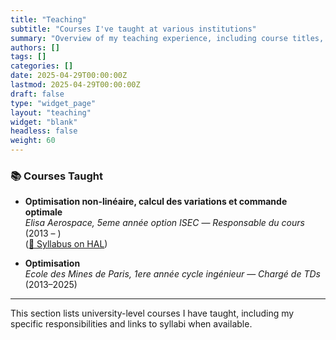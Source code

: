 ```yaml
---
title: "Teaching"
subtitle: "Courses I've taught at various institutions"
summary: "Overview of my teaching experience, including course titles, roles, institutions, and years taught."
authors: []
tags: []
categories: []
date: 2025-04-29T00:00:00Z
lastmod: 2025-04-29T00:00:00Z
draft: false
type: "widget_page"
layout: "teaching"
widget: "blank"
headless: false
weight: 60
---
```


### 📚 Courses Taught

- **Optimisation non-linéaire, calcul des variations et commande optimale**  
  _Elisa Aerospace, 5eme année option ISEC_ — *Responsable du cours* (2013 – )  
  ([📄 Syllabus on HAL](https://hal.science/view/index/docid/5051711))

- **Optimisation**  
  _Ecole des Mines de Paris, 1ere année cycle ingénieur_ — *Chargé de TDs* (2013–2025)

---

This section lists university-level courses I have taught, including my specific responsibilities and links to syllabi when available.
